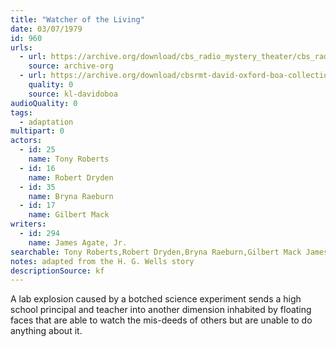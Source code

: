 ```yaml
---
title: "Watcher of the Living"
date: 03/07/1979
id: 960
urls: 
  - url: https://archive.org/download/cbs_radio_mystery_theater/cbs_radio_mystery_theater-0951-1000.zip/cbs_radio_mystery_theater-0951-1000%2Fcbsrmt_0960_watchers_of_the_living.mp3
    source: archive-org
  - url: https://archive.org/download/cbsrmt-david-oxford-boa-collection/CBSRMT-790307-0960-Watchers-of-the-Living-(55-22)-[2007]-{BoA}.mp3
    quality: 0
    source: kl-davidoboa
audioQuality: 0
tags: 
  - adaptation
multipart: 0
actors:  
  - id: 25
    name: Tony Roberts  
  - id: 16
    name: Robert Dryden  
  - id: 35
    name: Bryna Raeburn  
  - id: 17
    name: Gilbert Mack
writers:  
  - id: 294
    name: James Agate, Jr.
searchable: Tony Roberts,Robert Dryden,Bryna Raeburn,Gilbert Mack James Agate, Jr.
notes: adapted from the H. G. Wells story
descriptionSource: kf
---
```

A lab explosion caused by a botched science experiment sends a high school principal and teacher into another dimension inhabited by floating faces that are able to watch the mis-deeds of others but are unable to do anything about it.